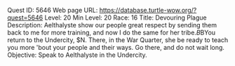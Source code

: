 Quest ID: 5646
Web page URL: https://database.turtle-wow.org/?quest=5646
Level: 20
Min Level: 20
Race: 16
Title: Devouring Plague
Description: Aelthalyste show our people great respect by sending them back to me for more training, and now I do the same for her tribe.$B$BYou return to the Undercity, $N. There, in the War Quarter, she be ready to teach you more 'bout your people and their ways. Go there, and do not wait long.
Objective: Speak to Aelthalyste in the Undercity.
